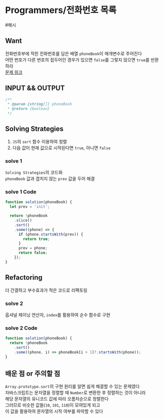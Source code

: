 # Programmers/전화번호 목록

#해시

## Want

전화번호부에 적힌 전화번호를 담은 배열 `phoneBook`이 매개변수로 주어진다  
어떤 번호가 다른 번호의 접두어인 경우가 있으면 `false`를 그렇지 않으면 `true`를 반환하라  
[문제 링크](https://school.programmers.co.kr/learn/courses/30/lessons/42577)

## INPUT && OUTPUT

```js
/**
 * @param {string[]} phoneBook
 * @return {boolean}
 */
```

## Solving Strategies

1. `JS`의 `sort` 함수 이용하여 정렬
2. 다음 값이 현재 값으로 시작된다면 `true`, 아니면 `false`

### solve 1

`Solving Strategies`의 코드화  
`phoneBook` 값과 겹치지 않는 `prev` 값을 두어 해결

### solve 1 Code

```js
function solution(phoneBook) {
  let prev = 'init';

  return !phoneBook
    .slice()
    .sort()
    .some((phone) => {
      if (phone.startsWith(prev)) {
        return true;
      }
      prev = phone;
      return false;
    });
}
```

## Refactoring

더 간결하고 부수효과가 적은 코드로 리팩토링

### solve 2

옵셔널 체이닝 연산자, `index`를 활용하여 순수 함수로 구현

### solve 2 Code

```js
function solution(phoneBook) {
  return !phoneBook
    .sort()
    .some((phone, i) => phoneBook[i + 1]?.startsWith(phone));
}
```

## 배운 점 or 주의할 점

`Array.prototype.sort`의 구현 원리를 알면 쉽게 해결할 수 있는 문제였다  
자바스크립트는 문자열을 정렬할 때 `Number`로 변환한 후 정렬하는 것이 아니라  
해당 문자열의 유니코드 값에 따라 오름차순으로 정렬한다  
그러므로 비슷한 값들(`10`, `101`, `110`)이 모여있게 되고  
이 값을 활용하여 문자열의 시작 여부를 파악할 수 있다
